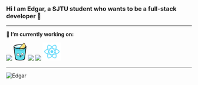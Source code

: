 ### Hi I am Edgar, a SJTU student who wants to be a full-stack developer 🚀


--------------------------------------------------------------------------------

**🌱 I’m currently working on:**


<code><a href="https://go.dev/" target="_blank"><img height="50" src="https://www.vectorlogo.zone/logos/golang/golang-icon.svg"></a></code>
<code><a href="https://github.com/gin-gonic/gin" target="_blank"><img height="50" src="https://raw.githubusercontent.com/gin-gonic/logo/master/color.png"></a></code>
<code><a href="https://www.python.org/" target="_blank"><img height="50" src="https://www.vectorlogo.zone/logos/python/python-ar21.svg"></a></code>
<code><a href="https://vue.js.org/" target="_blank"><img height="50" src="https://vue.js.org/vue.svg"></a></code>
<code><a href="https://reactjs.org/" target="_blank"><img height="50" src="https://raw.githubusercontent.com/github/explore/80688e429a7d4ef2fca1e82350fe8e3517d3494d/topics/react/react.png"></a></code>

--------------------------------------------------------------------------------


<!--
<code><a href="https://www.docker.com/" target="_blank"><img height="50" src="https://www.vectorlogo.zone/logos/docker/docker-ar21.svg"></a></code>
-->


![Edgar](https://github-readme-stats.vercel.app/api?username=junhaideng&show_icons=true)

<!--
[![go-GIS](https://github-readme-stats.vercel.app/api/pin/?username=junhaideng&repo=go-gis)](https://github.com/junhaideng/go-GIS)
[![go-GIS](https://github-readme-stats.vercel.app/api/pin/?username=junhaideng&repo=go-packages-notes)](https://github.com/junhaideng/go-packages-notes)
-->
